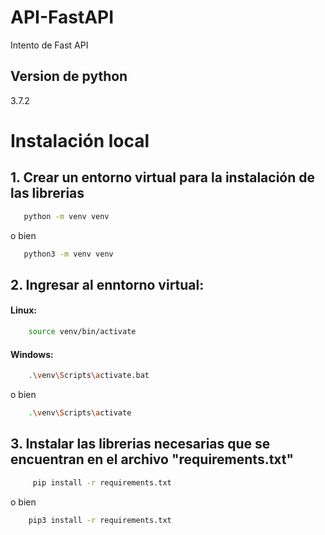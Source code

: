 # API-FastAPI
Intento de Fast API


 ## Version de python
  3.7.2
 # Instalación local  

## 1. Crear un entorno virtual para la instalación de las librerias

~~~bash  
   python -m venv venv
~~~
o bien  

~~~bash  
   python3 -m venv venv
~~~

    
## 2. Ingresar al enntorno virtual:

#### Linux:

~~~bash 
    source venv/bin/activate
~~~

#### Windows:

~~~bash  
    .\venv\Scripts\activate.bat
~~~
 o bien 

~~~bash  
    .\venv\Scripts\activate  
~~~

## 3. Instalar las librerias necesarias que se encuentran en el archivo "requirements.txt"

~~~bash  
     pip install -r requirements.txt
~~~

o bien 

~~~bash  
    pip3 install -r requirements.txt
~~~

 
